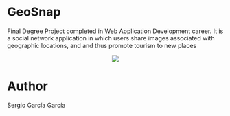 # GeoSnap
Final Degree Project completed in Web Application Development career.
It is a social network application in which users share images associated with geographic locations, and and thus promote tourism to new places

<p align="center"><img src="https://i.postimg.cc/CxL5pBFY/GeoSnap.jpg"></p>

# Author
Sergio García García

